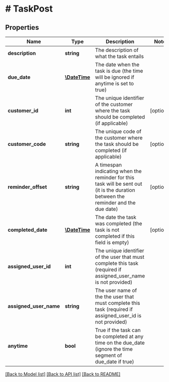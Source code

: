 # # TaskPost

## Properties

Name | Type | Description | Notes
------------ | ------------- | ------------- | -------------
**description** | **string** | The description of what the task entails |
**due_date** | [**\DateTime**](\DateTime.md) | The date when the task is due (the time will be ignored if anytime is set to true) |
**customer_id** | **int** | The unique identifier of the customer where the task should be completed (if applicable) | [optional]
**customer_code** | **string** | The unique code of the customer where the task should be completed (if applicable) | [optional]
**reminder_offset** | **string** | A timespan indicating when the reminder for this task will be sent out (it is the duration between the reminder and the due date) | [optional]
**completed_date** | [**\DateTime**](\DateTime.md) | The date the task was completed (the task is not completed if this field is empty) | [optional]
**assigned_user_id** | **int** | The unique identifier of the user that must complete this task (required if assigned_user_name is not provided) |
**assigned_user_name** | **string** | The user name of the the user that must complete this task (required if assigned_user_id is not provided) |
**anytime** | **bool** | True if the task can be completed at any time on the due_date (ignore the time segment of due_date if true) |

[[Back to Model list]](../../README.md#models) [[Back to API list]](../../README.md#endpoints) [[Back to README]](../../README.md)
